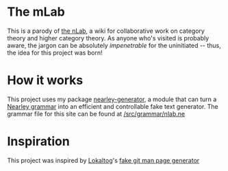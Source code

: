 The mLab
================

This is a parody of [the nLab](https://ncatlab.org/nlab/show/HomePage), a wiki for collaborative work on category theory and higher category theory.
As anyone who's visited is probably aware, the jargon can be absolutely *impenetrable* for the uninitiated -- thus, the idea for this project was born!

How it works
===============

This project uses my package [nearley-generator](https://github.com/cemulate/nearley-generator), a module that can turn a [Nearley grammar](https://nearley.js.org/) into an efficient and controllable fake text generator.
The grammar file for this site can be found at [/src/grammar/nlab.ne](/src/grammar/nlab.ne)

Inspiration
==============

This project was inspired by [Lokaltog](https://github.com/Lokaltog)'s [fake git man page generator](https://git-man-page-generator.lokaltog.net/)
